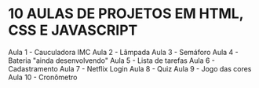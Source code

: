 # 10 AULAS DE PROJETOS EM HTML, CSS E JAVASCRIPT
Aula 1 - Cauculadora IMC
Aula 2 - Lâmpada
Aula 3 - Semáforo
Aula 4 - Bateria "ainda desenvolvendo"
Aula 5 - Lista de tarefas
Aula 6 - Cadastramento
Aula 7 - Netflix Login
Aula 8 - Quiz
Aula 9 - Jogo das cores
Aula 10 - Cronômetro

